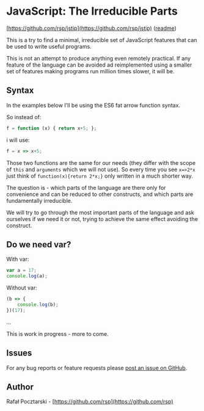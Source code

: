 JavaScript: The Irreducible Parts
=================================

[https://github.com/rsp/jstip](https://github.com/rsp/jstip)
([readme](https://github.com/rsp/jstip#readme))

This is a try to find a minimal, irreducible set of JavaScript features
that can be used to write useful programs.

This is not an attempt to produce anything even remotely practical.
If any feature of the language can be avoided ad reimplemented using a smaller
set of features making programs run million times slower, it will be.

Syntax
------
In the examples below I'll be using the ES6 fat arrow function syntax.

So instead of:

```js
f = function (x) { return x+5; };
```
i will use:
```js
f = x => x+5;
```
Those two functions are the same for our needs
(they differ with the scope of `this` and `arguments` which we will not use).
So every time you see `x=>2*x` just think of `function(x){return 2*x;}`
only written in a much shorter way.

The question is - which parts of the language are there only for convenience
and can be reduced to other constructs,
and which parts are fundamentally irreducible.

We will try to go through the most important parts of the language
and ask ourselves if we need it or not, trying to
achieve the same effect avoiding the construct.

Do we need var?
---------------
With var:
```js
var a = 17;
console.log(a);
```

Without var:
```js
(b => {
    console.log(b);
})(17);
```




...

This is work in progress - more to come.

Issues
------
For any bug reports or feature requests please
[post an issue on GitHub](https://github.com/rsp/node-mijs/issues).

Author
------
Rafał Pocztarski - [https://github.com/rsp](https://github.com/rsp)
